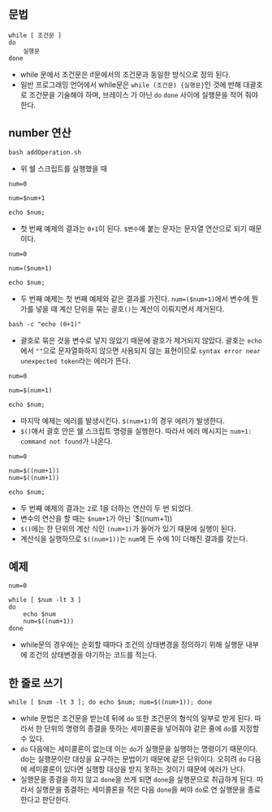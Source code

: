 ## 문법
```
while [ 조건문 ]
do
    실행문
done
```
- while 문에서 조건문은 if문에서의 조건문과 동일한 방식으로 정의 된다.
- 일반 프로그래밍 언어에서 while문은 `while (조건문) {실행문}`인 것에 반해 대괄호로 조건문을 기술해야 하며, 브레이스 가 아닌 `do` `done` 사이에 실행문을 적어 줘야 한다.

## number 연산
```
bash addOperation.sh
```
- 위 쉘 스크립트를 실행했을 때
```
num=0

num=$num+1

echo $num;
```
- 첫 번째 예제의 결과는 `0+1`이 된다. `$변수`에 붙는 문자는 문자열 연산으로 되기 때문이다.

```
num=0

num=($num+1)

echo $num;
```
- 두 번째 예제는 첫 번째 예제와 같은 결과를 가진다. `num=($num+1)`에서 변수에 뭔가를 넣을 때 계산 단위을 묶는 괄호`()`는 계산이 이뤄지면서 제거된다.

```
bash -c "echo (0+1)"
```
- 괄호로 묶은 것을 변수로 넣지 않았기 때문에 괄호가 제거되지 않았다. 괄호는 `echo`에서 `""`으로 문자열화하지 않으면 사용되지 않는 표현이므로 `syntax error near unexpected token`라는 에러가 뜬다.

```
num=0

num=$(num+1)

echo $num;
```
- 마지막 예제는 에러를 발생시킨다. `$(num+1)`의 경우 에러가 발생한다.
- `$()`애서 괄호 안은 쉘 스크립트 명령을 실행한다. 따라서  에러 메시지는 `num+1: command not found`가 나온다.

```
num=0

num=$((num+1))
num=$((num+1))

echo $num;
```
- 두 번째 예제의 결과는 `2`로 1을 더하는 연산이 두 번 되었다.
- 변수의 연산을 할 때는 `$num+1`가 아닌 `$((num+1))
- `$()`에는 한 단위의 계산 식인 `(num+1)`가 들어가 있기 때문에 실행이 된다.
- 계산식을 실행하므로 `$((num+1))`는 `num`에 든 수에 1이 더해진 결과를 갖는다.

## 예제
```
num=0

while [ $num -lt 3 ]
do
    echo $num
    num=$((num+1))
done
```
- while문의 경우에는 순회할 때마다 조건의 상태변경을 정의하기 위해 실행문 내부에 조건의 상태변경을 야기하는 코드를 적는다.

## 한 줄로 쓰기
```
while [ $num -lt 3 ]; do echo $num; num=$((num+1)); done
```
- while 문법은 조건문을 받는데 뒤에 `do` 또한 조건문의 형식의 일부로 받게 된다. 따라서 한 단위의 명령의 종결을 뜻하는 세미콜론을 넣어줘야 같은 줄에 `do`를 지정할 수 있다.
- `do` 다음에는 세미콜론이 없는데 이는 `do`가 실행문을 실행하는 명령이기 때문이다. do는 실행문이란 대상을 요구하는 문법이기 때문에 같은 단위이다. 오히려 `do` 다음에 세미콜론이 있다면 실행할 대상을 받지 못하는 것이기 때문에 에러가 난다.
- 실행문을 종결을 하지 않고 `done`을 쓰게 되면 `done`을 실행문으로 취급하게 된다. 따라서 실행문을 종결하는 세미콜론을 적은 다음 `done`을 써야 `do`로 연 실행문을 종료한다고 판단한다.